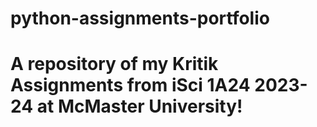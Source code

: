# python-assignments-portfolio

# A repository of my Kritik Assignments from iSci 1A24 2023-24 at McMaster University!
